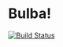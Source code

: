 # Bulba!

[![Build Status](https://travis-ci.org/ermakov-i-o/bulba.svg?branch=master)](https://travis-ci.org/ermakov-i-o/bulba)